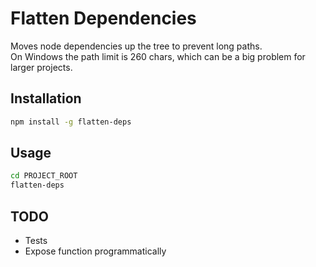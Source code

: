 # Flatten Dependencies
Moves node dependencies up the tree to prevent long paths.  
On Windows the path limit is 260 chars, which can be a big problem for larger projects.

## Installation
``` bash
npm install -g flatten-deps
```

## Usage
``` bash
cd PROJECT_ROOT
flatten-deps
```

## TODO
 - Tests
 - Expose function programmatically
